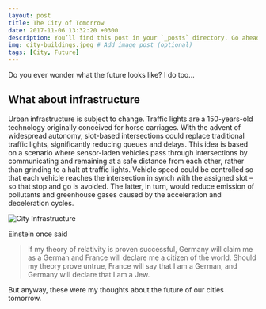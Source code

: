 ```yaml
---
layout: post
title: The City of Tomorrow
date: 2017-11-06 13:32:20 +0300
description: You’ll find this post in your `_posts` directory. Go ahead and edit it and re-build the site to see your changes. # Add post description (optional)
img: city-buildings.jpeg # Add image post (optional)
tags: [City, Future]
---
```

Do you ever wonder what the future looks like? I do too...

## What about infrastructure
Urban infrastructure is subject to change. Traffic lights are a 150-years-old technology originally conceived for horse carriages. With the advent of widespread autonomy, slot-based intersections could replace traditional traffic lights, significantly reducing queues and delays. This idea is based on a scenario where sensor-laden vehicles pass through intersections by communicating and remaining at a safe distance from each other, rather than grinding to a halt at traffic lights. Vehicle speed could be controlled so that each vehicle reaches the intersection in synch with the assigned slot – so that stop and go is avoided. The latter, in turn, would reduce emission of pollutants and greenhouse gases caused by the acceleration and deceleration cycles.

![City Infrastructure]({{site.baseurl}}/assets/img/infrastructure.jpeg)

Einstein once said
>If my theory of relativity is proven successful, Germany will claim me as a German and France will declare me a citizen of the world. Should my theory prove untrue, France will say that I am a German, and Germany will declare that I am a Jew.

But anyway, these were my thoughts about the future of our cities tomorrow.